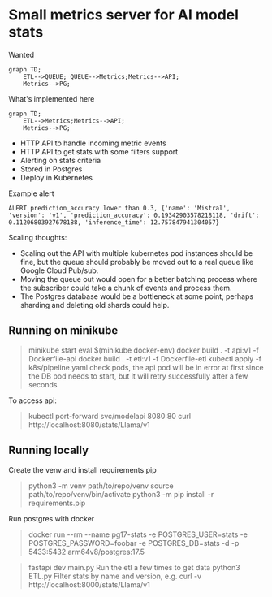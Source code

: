 # Small metrics server for AI model stats

Wanted
```mermaid
graph TD;
    ETL-->QUEUE; QUEUE-->Metrics;Metrics-->API;
    Metrics-->PG;
```

What's implemented here
```mermaid
graph TD;
    ETL-->Metrics;Metrics-->API;
    Metrics-->PG;
```

* HTTP API to handle incoming metric events
* HTTP API to get stats with some filters support
* Alerting on stats criteria
* Stored in Postgres
* Deploy in Kubernetes

Example alert
```
ALERT prediction_accuracy lower than 0.3, {'name': 'Mistral', 'version': 'v1', 'prediction_accuracy': 0.19342903578218118, 'drift': 0.11206803927678188, 'inference_time': 12.757847941304057}
```

Scaling thoughts:
* Scaling out the API with multiple kubernetes pod instances should be fine, but the queue should probably be moved out to a real queue like Google Cloud Pub/sub.
* Moving the queue out would open for a better batching process where the subscriber could take a chunk of events and process them.
* The Postgres database would be a bottleneck at some point, perhaps sharding and deleting old shards could help.


## Running on minikube
> minikube start
> eval $(minikube docker-env)
> docker build . -t api:v1 -f Dockerfile-api
> docker build . -t etl:v1 -f Dockerfile-etl
> kubectl apply -f k8s/pipeline.yaml
check pods, the api pod will be in error at first since the DB pod needs to start, but it will retry successfully after a few seconds

To access api:
> kubectl port-forward svc/modelapi 8080:80
curl http://localhost:8080/stats/Llama/v1


## Running locally
Create the venv and install requirements.pip
> python3 -m venv path/to/repo/venv
> source path/to/repo/venv/bin/activate
> python3 -m pip install -r requirements.pip

Run postgres with docker
> docker run --rm --name pg17-stats -e POSTGRES_USER=stats -e POSTGRES_PASSWORD=foobar -e POSTGRES_DB=stats -d -p 5433:5432 arm64v8/postgres:17.5

> fastapi dev main.py
Run the etl a few times to get data
> python3 ETL.py
Filter stats by name and version, e.g.
> curl -v http://localhost:8000/stats/Llama/v1